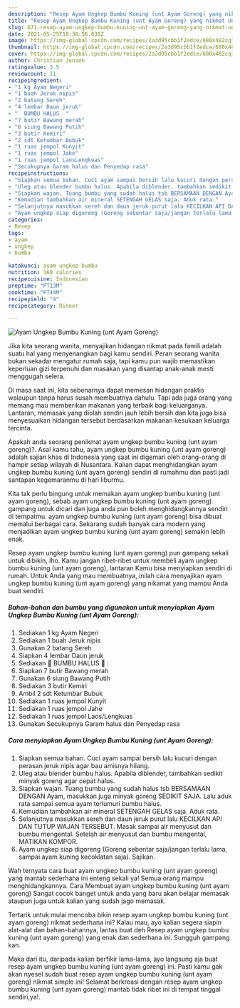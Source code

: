 ```yaml
---
description: "Resep Ayam Ungkep Bumbu Kuning (unt Ayam Goreng) yang nikmat Untuk Jualan"
title: "Resep Ayam Ungkep Bumbu Kuning (unt Ayam Goreng) yang nikmat Untuk Jualan"
slug: 671-resep-ayam-ungkep-bumbu-kuning-unt-ayam-goreng-yang-nikmat-untuk-jualan
date: 2021-05-25T18:30:56.838Z
image: https://img-global.cpcdn.com/recipes/2a3d95cbb1f2edce/680x482cq70/ayam-ungkep-bumbu-kuning-unt-ayam-goreng-foto-resep-utama.jpg
thumbnail: https://img-global.cpcdn.com/recipes/2a3d95cbb1f2edce/680x482cq70/ayam-ungkep-bumbu-kuning-unt-ayam-goreng-foto-resep-utama.jpg
cover: https://img-global.cpcdn.com/recipes/2a3d95cbb1f2edce/680x482cq70/ayam-ungkep-bumbu-kuning-unt-ayam-goreng-foto-resep-utama.jpg
author: Christian Jensen
ratingvalue: 3.5
reviewcount: 11
recipeingredient:
- "1 kg Ayam Negeri"
- "1 buah Jeruk nipis"
- "2 batang Sereh"
- "4 lembar Daun jeruk"
- "  BUMBU HALUS  "
- "7 butir Bawang merah"
- "6 siung Bawang Putih"
- "3 butir Kemiri"
- "2 sdt Ketumbar Bubuk"
- "1 ruas jempol Kunyit"
- "1 ruas jempol Jahe"
- "1 ruas jempol LaosLengkuas"
- "Secukupnya Garam halus dan Penyedap rasa"
recipeinstructions:
- "Siapkan semua bahan. Cuci ayam sampai bersih lalu kucuri dengan perasan jeruk nipis agar bau amisnya hilang."
- "Uleg atau blender bumbu halus. Apabila diblender, tambahkan sedikit minyak goreng agar cepat halus."
- "Siapkan wajan. Tuang bumbu yang sudah halus tsb BERSAMAAN DENGAN Ayam, masukkan juga minyak goreng SEDIKIT SAJA. Lalu aduk rata sampai semua ayam terlumuri bumbu halus."
- "Kemudian tambahkan air mineral SETENGAH GELAS saja. Aduk rata."
- "Selanjutnya masukkan sereh dan daun jeruk purut lalu KECILKAN API DAN TUTUP WAJAN TERSEBUT. Masak sampai air menyusut dan bumbu mengental. Setelah air menyusut dan bumbu mengental, MATIKAN KOMPOR."
- "Ayam ungkep siap digoreng (Goreng sebentar saja/jangan terlalu lama, sampai ayam kuning kecoklatan saja). Sajikan."
categories:
- Resep
tags:
- ayam
- ungkep
- bumbu

katakunci: ayam ungkep bumbu 
nutrition: 160 calories
recipecuisine: Indonesian
preptime: "PT13M"
cooktime: "PT44M"
recipeyield: "4"
recipecategory: Dinner

---
```



![Ayam Ungkep Bumbu Kuning (unt Ayam Goreng)](https://img-global.cpcdn.com/recipes/2a3d95cbb1f2edce/680x482cq70/ayam-ungkep-bumbu-kuning-unt-ayam-goreng-foto-resep-utama.jpg)

Jika kita seorang wanita, menyajikan hidangan nikmat pada famili adalah suatu hal yang menyenangkan bagi kamu sendiri. Peran seorang  wanita bukan sekadar mengatur rumah saja, tapi kamu pun wajib memastikan keperluan gizi terpenuhi dan masakan yang disantap anak-anak mesti menggugah selera.

Di masa  saat ini, kita sebenarnya dapat memesan hidangan praktis walaupun tanpa harus susah membuatnya dahulu. Tapi ada juga orang yang memang mau memberikan makanan yang terbaik bagi keluarganya. Lantaran, memasak yang diolah sendiri jauh lebih bersih dan kita juga bisa menyesuaikan hidangan tersebut berdasarkan makanan kesukaan keluarga tercinta. 



Apakah anda seorang penikmat ayam ungkep bumbu kuning (unt ayam goreng)?. Asal kamu tahu, ayam ungkep bumbu kuning (unt ayam goreng) adalah sajian khas di Indonesia yang saat ini digemari oleh orang-orang di hampir setiap wilayah di Nusantara. Kalian dapat menghidangkan ayam ungkep bumbu kuning (unt ayam goreng) sendiri di rumahmu dan pasti jadi santapan kegemaranmu di hari liburmu.

Kita tak perlu bingung untuk memakan ayam ungkep bumbu kuning (unt ayam goreng), sebab ayam ungkep bumbu kuning (unt ayam goreng) gampang untuk dicari dan juga anda pun boleh menghidangkannya sendiri di tempatmu. ayam ungkep bumbu kuning (unt ayam goreng) bisa dibuat memalui berbagai cara. Sekarang sudah banyak cara modern yang menjadikan ayam ungkep bumbu kuning (unt ayam goreng) semakin lebih enak.

Resep ayam ungkep bumbu kuning (unt ayam goreng) pun gampang sekali untuk dibikin, lho. Kamu jangan ribet-ribet untuk membeli ayam ungkep bumbu kuning (unt ayam goreng), lantaran Kamu bisa menyiapkan sendiri di rumah. Untuk Anda yang mau membuatnya, inilah cara menyajikan ayam ungkep bumbu kuning (unt ayam goreng) yang nikamat yang mampu Anda buat sendiri.

<!--inarticleads1-->

##### Bahan-bahan dan bumbu yang digunakan untuk menyiapkan Ayam Ungkep Bumbu Kuning (unt Ayam Goreng):

1. Sediakan 1 kg Ayam Negeri
1. Sediakan 1 buah Jeruk nipis
1. Gunakan 2 batang Sereh
1. Siapkan 4 lembar Daun jeruk
1. Sediakan  🌿 BUMBU HALUS 🌿 :
1. Siapkan 7 butir Bawang merah
1. Gunakan 6 siung Bawang Putih
1. Sediakan 3 butir Kemiri
1. Ambil 2 sdt Ketumbar Bubuk
1. Sediakan 1 ruas jempol Kunyit
1. Sediakan 1 ruas jempol Jahe
1. Sediakan 1 ruas jempol Laos/Lengkuas
1. Gunakan Secukupnya Garam halus dan Penyedap rasa




<!--inarticleads2-->

##### Cara menyiapkan Ayam Ungkep Bumbu Kuning (unt Ayam Goreng):

1. Siapkan semua bahan. Cuci ayam sampai bersih lalu kucuri dengan perasan jeruk nipis agar bau amisnya hilang.
1. Uleg atau blender bumbu halus. Apabila diblender, tambahkan sedikit minyak goreng agar cepat halus.
1. Siapkan wajan. Tuang bumbu yang sudah halus tsb BERSAMAAN DENGAN Ayam, masukkan juga minyak goreng SEDIKIT SAJA. Lalu aduk rata sampai semua ayam terlumuri bumbu halus.
1. Kemudian tambahkan air mineral SETENGAH GELAS saja. Aduk rata.
1. Selanjutnya masukkan sereh dan daun jeruk purut lalu KECILKAN API DAN TUTUP WAJAN TERSEBUT. Masak sampai air menyusut dan bumbu mengental. Setelah air menyusut dan bumbu mengental, MATIKAN KOMPOR.
1. Ayam ungkep siap digoreng (Goreng sebentar saja/jangan terlalu lama, sampai ayam kuning kecoklatan saja). Sajikan.




Wah ternyata cara buat ayam ungkep bumbu kuning (unt ayam goreng) yang mantab sederhana ini enteng sekali ya! Semua orang mampu menghidangkannya. Cara Membuat ayam ungkep bumbu kuning (unt ayam goreng) Sangat cocok banget untuk anda yang baru akan belajar memasak ataupun juga untuk kalian yang sudah jago memasak.

Tertarik untuk mulai mencoba bikin resep ayam ungkep bumbu kuning (unt ayam goreng) nikmat sederhana ini? Kalau mau, ayo kalian segera siapin alat-alat dan bahan-bahannya, lantas buat deh Resep ayam ungkep bumbu kuning (unt ayam goreng) yang enak dan sederhana ini. Sungguh gampang kan. 

Maka dari itu, daripada kalian berfikir lama-lama, ayo langsung aja buat resep ayam ungkep bumbu kuning (unt ayam goreng) ini. Pasti kamu gak akan nyesel sudah buat resep ayam ungkep bumbu kuning (unt ayam goreng) nikmat simple ini! Selamat berkreasi dengan resep ayam ungkep bumbu kuning (unt ayam goreng) mantab tidak ribet ini di tempat tinggal sendiri,ya!.

